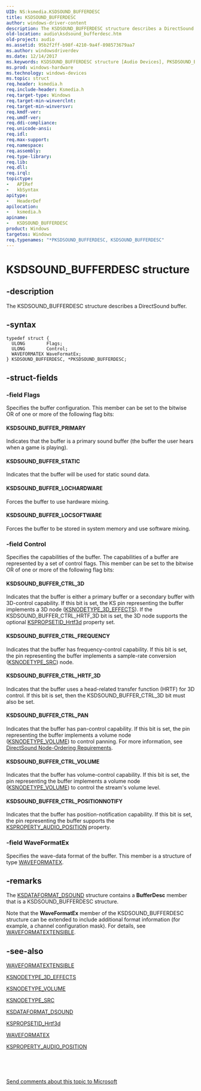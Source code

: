 ```yaml
---
UID: NS:ksmedia.KSDSOUND_BUFFERDESC
title: KSDSOUND_BUFFERDESC
author: windows-driver-content
description: The KSDSOUND_BUFFERDESC structure describes a DirectSound buffer.
old-location: audio\ksdsound_bufferdesc.htm
old-project: audio
ms.assetid: 95b2f2ff-b98f-4210-9a4f-898573679aa7
ms.author: windowsdriverdev
ms.date: 12/14/2017
ms.keywords: KSDSOUND_BUFFERDESC structure [Audio Devices], PKSDSOUND_BUFFERDESC, *PKSDSOUND_BUFFERDESC, KSDSOUND_BUFFERDESC, PKSDSOUND_BUFFERDESC structure pointer [Audio Devices], ksmedia/KSDSOUND_BUFFERDESC, audio.ksdsound_bufferdesc, ksmedia/PKSDSOUND_BUFFERDESC, aud-prop_309ec354-b919-40c7-8751-9e0a0000f7c8.xml
ms.prod: windows-hardware
ms.technology: windows-devices
ms.topic: struct
req.header: ksmedia.h
req.include-header: Ksmedia.h
req.target-type: Windows
req.target-min-winverclnt: 
req.target-min-winversvr: 
req.kmdf-ver: 
req.umdf-ver: 
req.ddi-compliance: 
req.unicode-ansi: 
req.idl: 
req.max-support: 
req.namespace: 
req.assembly: 
req.type-library: 
req.lib: 
req.dll: 
req.irql: 
topictype:
-	APIRef
-	kbSyntax
apitype:
-	HeaderDef
apilocation:
-	ksmedia.h
apiname:
-	KSDSOUND_BUFFERDESC
product: Windows
targetos: Windows
req.typenames: "*PKSDSOUND_BUFFERDESC, KSDSOUND_BUFFERDESC"
---
```


# KSDSOUND_BUFFERDESC structure


## -description


The KSDSOUND_BUFFERDESC structure describes a DirectSound buffer.


## -syntax


````
typedef struct {
  ULONG        Flags;
  ULONG        Control;
  WAVEFORMATEX WaveFormatEx;
} KSDSOUND_BUFFERDESC, *PKSDSOUND_BUFFERDESC;
````


## -struct-fields




### -field Flags

Specifies the buffer configuration. This member can be set to the bitwise OR of one or more of the following flag bits:




#### KSDSOUND_BUFFER_PRIMARY

Indicates that the buffer is a primary sound buffer (the buffer the user hears when a game is playing).


#### KSDSOUND_BUFFER_STATIC

Indicates that the buffer will be used for static sound data.


#### KSDSOUND_BUFFER_LOCHARDWARE

Forces the buffer to use hardware mixing.


#### KSDSOUND_BUFFER_LOCSOFTWARE

Forces the buffer to be stored in system memory and use software mixing.


### -field Control

Specifies the capabilities of the buffer. The capabilities of a buffer are represented by a set of control flags. This member can be set to the bitwise OR of one or more of the following flag bits:




#### KSDSOUND_BUFFER_CTRL_3D

Indicates that the buffer is either a primary buffer or a secondary buffer with 3D-control capability. If this bit is set, the KS pin representing the buffer implements a 3D node (<a href="https://msdn.microsoft.com/library/windows/hardware/ff537148">KSNODETYPE_3D_EFFECTS</a>). If the KSDSOUND_BUFFER_CTRL_HRTF_3D bit is set, the 3D node supports the optional <a href="https://msdn.microsoft.com/library/windows/hardware/ff537482">KSPROPSETID_Hrtf3d</a> property set.


#### KSDSOUND_BUFFER_CTRL_FREQUENCY

Indicates that the buffer has frequency-control capability. If this bit is set, the pin representing the buffer implements a sample-rate conversion (<a href="https://msdn.microsoft.com/library/windows/hardware/ff537190">KSNODETYPE_SRC</a>) node.


#### KSDSOUND_BUFFER_CTRL_HRTF_3D

Indicates that the buffer uses a head-related transfer function (HRTF) for 3D control. If this bit is set, then the KSDSOUND_BUFFER_CTRL_3D bit must also be set.


#### KSDSOUND_BUFFER_CTRL_PAN

Indicates that the buffer has pan-control capability. If this bit is set, the pin representing the buffer implements a volume node (<a href="https://msdn.microsoft.com/library/windows/hardware/ff537208">KSNODETYPE_VOLUME</a>) to control panning. For more information, see <a href="https://msdn.microsoft.com/baca55f5-c669-4bd2-82b5-3985030864f2">DirectSound Node-Ordering Requirements</a>.


#### KSDSOUND_BUFFER_CTRL_VOLUME

Indicates that the buffer has volume-control capability. If this bit is set, the pin representing the buffer implements a volume node (<a href="https://msdn.microsoft.com/library/windows/hardware/ff537208">KSNODETYPE_VOLUME</a>) to control the stream's volume level.


#### KSDSOUND_BUFFER_CTRL_POSITIONNOTIFY

Indicates that the buffer has position-notification capability. If this bit is set, the pin representing the buffer supports the <a href="https://msdn.microsoft.com/library/windows/hardware/ff537297">KSPROPERTY_AUDIO_POSITION</a> property.


### -field WaveFormatEx

Specifies the wave-data format of the buffer. This member is a structure of type <a href="https://msdn.microsoft.com/library/windows/hardware/ff538799">WAVEFORMATEX</a>.


## -remarks


The <a href="..\ksmedia\ns-ksmedia-ksdataformat_dsound.md">KSDATAFORMAT_DSOUND</a> structure contains a <b>BufferDesc</b> member that is a KSDSOUND_BUFFERDESC structure.

Note that the <b>WaveFormatEx</b> member of the KSDSOUND_BUFFERDESC structure can be extended to include additional format information (for example, a channel configuration mask). For details, see <a href="..\ksmedia\ns-ksmedia-waveformatextensible.md">WAVEFORMATEXTENSIBLE</a>.



## -see-also

<a href="..\ksmedia\ns-ksmedia-waveformatextensible.md">WAVEFORMATEXTENSIBLE</a>

<a href="https://msdn.microsoft.com/library/windows/hardware/ff537148">KSNODETYPE_3D_EFFECTS</a>

<a href="https://msdn.microsoft.com/library/windows/hardware/ff537208">KSNODETYPE_VOLUME</a>

<a href="https://msdn.microsoft.com/library/windows/hardware/ff537190">KSNODETYPE_SRC</a>

<a href="..\ksmedia\ns-ksmedia-ksdataformat_dsound.md">KSDATAFORMAT_DSOUND</a>

<a href="https://msdn.microsoft.com/library/windows/hardware/ff537482">KSPROPSETID_Hrtf3d</a>

<a href="https://msdn.microsoft.com/library/windows/hardware/ff538799">WAVEFORMATEX</a>

<a href="https://msdn.microsoft.com/library/windows/hardware/ff537297">KSPROPERTY_AUDIO_POSITION</a>

 

 

<a href="mailto:wsddocfb@microsoft.com?subject=Documentation%20feedback [audio\audio]:%20KSDSOUND_BUFFERDESC structure%20 RELEASE:%20(12/14/2017)&amp;body=%0A%0APRIVACY STATEMENT%0A%0AWe use your feedback to improve the documentation. We don't use your email address for any other purpose, and we'll remove your email address from our system after the issue that you're reporting is fixed. While we're working to fix this issue, we might send you an email message to ask for more info. Later, we might also send you an email message to let you know that we've addressed your feedback.%0A%0AFor more info about Microsoft's privacy policy, see http://privacy.microsoft.com/en-us/default.aspx." title="Send comments about this topic to Microsoft">Send comments about this topic to Microsoft</a>

